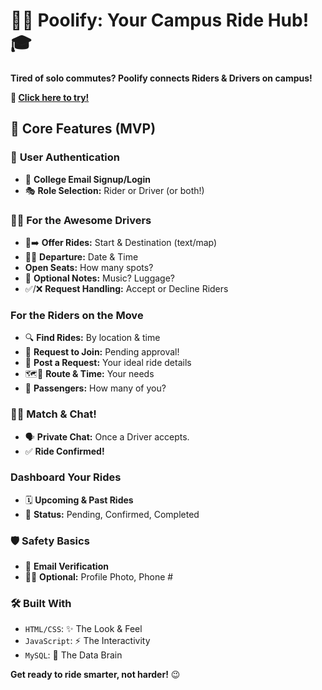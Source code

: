 # 🚗💨 **Poolify: Your Campus Ride Hub!** 🎓

**Tired of solo commutes? Poolify connects Riders & Drivers on campus!**

**🚀 [Click here to try!](https://26pratyush.github.io/Poolify/)**

## 🔑 **Core Features (MVP)**

### 👤 **User Authentication**

* 📧 **College Email Signup/Login**
* 🎭 **Role Selection:** Rider or Driver (or both!)

### 🧑‍✈️ **For the Awesome Drivers**

* 📍➡️ **Offer Rides:** Start & Destination (text/map)
* 📅⏰ **Departure:** Date & Time
* **Open Seats:** How many spots?
* 📝 **Optional Notes:** Music? Luggage?
* ✅/❌ **Request Handling:** Accept or Decline Riders

###  **For the Riders on the Move**

* 🔍 **Find Rides:** By location & time
* 🙋 **Request to Join:** Pending approval!
* 🔄 **Post a Request:** Your ideal ride details
* 🗺️📅 **Route & Time:** Your needs
* 🧍 **Passengers:** How many of you?

### 💬🤝 **Match & Chat!**

* 🗣️ **Private Chat:** Once a Driver accepts.
* ✅ **Ride Confirmed!**

### Dashboard **Your Rides**

* 🗓️ **Upcoming & Past Rides**
* 🚦 **Status:** Pending, Confirmed, Completed

### 🛡️ **Safety Basics**

* 📧 **Email Verification**
* 📸📞 **Optional:** Profile Photo, Phone #

### 🛠️ **Built With**

* `HTML/CSS`: ✨ The Look & Feel
* `JavaScript`: ⚡️ The Interactivity
* `MySQL`: 💾 The Data Brain

**Get ready to ride smarter, not harder!** 😉
